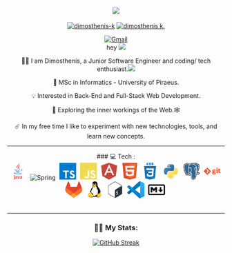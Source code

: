 <div id="header" align="center">
  <img src="https://media.giphy.com/media/Ll22OhMLAlVDb8UQWe/giphy.gif" width="150"/>
  
<!--  badges section --> 
<p>
  <a href="https://linkedin.com/in/dkarampinas" target="blank"><img align="center" src="https://raw.githubusercontent.com/rahuldkjain/github-profile-readme-generator/master/src/images/icons/Social/linked-in-alt.svg" alt="dimosthenis-k" height="30" width="40" /></a>
<a href="https://www.hackerrank.com/dimosthenis k." target="blank"><img align="center" src="https://raw.githubusercontent.com/rahuldkjain/github-profile-readme-generator/master/src/images/icons/Social/hackerrank.svg" alt="dimosthenis k." height="30" width="40" /></a>
</p>
  <a href="mailto:dkarampinas96@gmail.com">
    <img src="https://img.shields.io/badge/Gmail-D14836?style=for-the-badge&logo=gmail&logoColor=white" alt="Gmail"/><br>
  </a>  
<div align="center"
    <h1>
<!-- greetings section -->
    hey 
<!-- <img src="https://media.giphy.com/media/hvRJCLFzcasrR4ia7z/giphy.gif" width="30px"/> -->
<img src="https://media.giphy.com/media/tgdAjNDxbSx9POsllT/giphy.gif"  width="40px">
<!-- <img src="https://media.giphy.com/media/lnORolcv2a0224p4y3/giphy.gif" width="70px"/> -->
    </h1>
  </div>
<!-- about me section  -->
<div align="center">

:man_technologist: I am Dimosthenis, a Junior Software Engineer and coding/ tech enthusiast.<img src="https://media.giphy.com/media/h741oEMnAUIILdX0kU/giphy.gif" width="20">

:telescope: MSc in Informatics - University of Piraeus.

:bulb: Interested in Back-End and Full-Stack Web Development.

🥽 Exploring the inner workings of the Web.🕸️

☄️ In my free time I like to experiment with new technologies, tools, and learn new concepts.

---
</div>
<!-- languages and tools section -->
### 💻 Tech :
<div align="center">
  <img src="https://github.com/devicons/devicon/blob/master/icons/java/java-original-wordmark.svg" title="Java" alt="Java" width="40" height="40"/>&nbsp;
   <img src="https://camo.githubusercontent.com/2cbbf5ca53964ce3051c6e93fbdd681459487365c5e0b9b7ab638587767506f9/68747470733a2f2f63646e2e6a7364656c6976722e6e65742f67682f64657669636f6e732f64657669636f6e2f69636f6e732f737072696e672f737072696e672d6f726967696e616c2e737667" title="Spring" alt="Spring" width="40" height="40"/>&nbsp;
  <img src="https://github.com/devicons/devicon/blob/master/icons/typescript/typescript-plain.svg"  title="TS" alt="JS" width="40" height="40"/>&nbsp;
  <img src="https://github.com/devicons/devicon/blob/master/icons/javascript/javascript-plain.svg"  title="JS" alt="JS" width="40" height="40"/>&nbsp;
   <img src="https://github.com/devicons/devicon/blob/master/icons/angularjs/angularjs-plain.svg"  title="ng" alt="Angular" width="40" height="40"/>&nbsp;
  <img src="https://github.com/devicons/devicon/blob/master/icons/html5/html5-original.svg" title="HTML5" alt="HTML" width="40" height="40"/>&nbsp;
  <img src="https://github.com/devicons/devicon/blob/master/icons/css3/css3-plain-wordmark.svg"  title="CSS3" alt="CSS" width="40" height="40"/>&nbsp;
  <img src="https://github.com/devicons/devicon/blob/master/icons/python/python-original.svg" title="Python "alt="Python" width="40" height="40"/>&nbsp;
  <img src="https://github.com/devicons/devicon/blob/master/icons/postgresql/postgresql-original.svg" title="postgres" alt="postgres" width="40" height="40"/>&nbsp;
  <img src="https://github.com/devicons/devicon/blob/master/icons/git/git-plain-wordmark.svg" title="git" alt="git" width="40" height="40"/>&nbsp;
  <img src="https://github.com/devicons/devicon/blob/master/icons/gitlab/gitlab-original.svg" title="gitλαβ" alt="git" width="40" height="40"/>&nbsp;
  <img src="https://github.com/devicons/devicon/blob/master/icons/linux/linux-original.svg" title="linux" alt="linux" width="40" height="40"/>&nbsp;
  <img src="https://github.com/devicons/devicon/blob/master/icons/bash/bash-original.svg" title="bash" alt="bash" width="40" height="40"/>&nbsp;
  <img src="https://github.com/devicons/devicon/blob/master/icons/vscode/vscode-original.svg" title="vscode" alt="VSCode" width="40" height="40"/>&nbsp;
   <img src="https://github.com/devicons/devicon/blob/master/icons/markdown/markdown-original.svg" title="markdown" alt="markdown" width="40" height="40"/>&nbsp;
<div>
 <br>

 ---
  
<!-- stats section  -->
 ### 🧑‍🔬 My Stats:
  [![GitHub Streak](https://streak-stats.demolab.com?user=dimosthenis-k&theme=gotham&border_radius=5)](https://git.io/streak-stats)
 
<!--   [![Top Langs](https://github-readme-stats.vercel.app/api/top-langs/?username=dimosthenis-k&layout=compact&theme=vision-friendly-dark)](https://github.com/anuraghazra/github-readme-stats) -->
